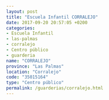 ```yaml
---
layout: post
title: "Escuela Infantil CORRALEJO"
date: 2017-09-20 20:57:05 +0200
categories:
- Escuela Infantil
- las-palmas
- corralejo
- Centro público
- guarderia
name: "CORRALEJO"
province: "Las Palmas"
location: "Corralejo"
code: "35015164"
type: "Centro público"
permalink: /guarderias/corralejo.html
---
```

